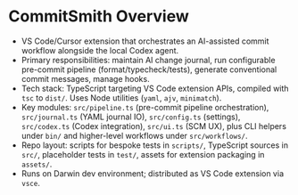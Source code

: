 # CommitSmith Overview
- VS Code/Cursor extension that orchestrates an AI-assisted commit workflow alongside the local Codex agent.
- Primary responsibilities: maintain AI change journal, run configurable pre-commit pipeline (format/typecheck/tests), generate conventional commit messages, manage hooks.
- Tech stack: TypeScript targeting VS Code extension APIs, compiled with `tsc` to `dist/`. Uses Node utilities (`yaml`, `ajv`, `minimatch`).
- Key modules: `src/pipeline.ts` (pre-commit pipeline orchestration), `src/journal.ts` (YAML journal IO), `src/config.ts` (settings), `src/codex.ts` (Codex integration), `src/ui.ts` (SCM UX), plus CLI helpers under `bin/` and higher-level workflows under `src/workflows/`.
- Repo layout: scripts for bespoke tests in `scripts/`, TypeScript sources in `src/`, placeholder tests in `test/`, assets for extension packaging in `assets/`.
- Runs on Darwin dev environment; distributed as VS Code extension via `vsce`.